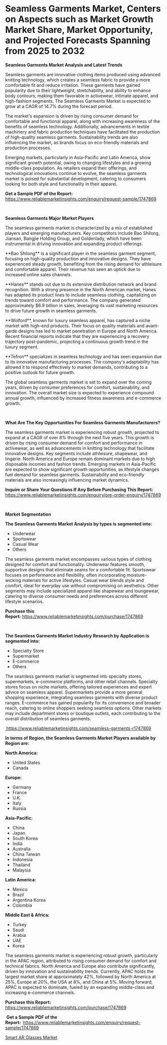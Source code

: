 <p><h1>Seamless Garments Market, Centers on Aspects such as Market Growth Market Share, Market Opportunity, and Projected Forecasts Spanning from 2025 to 2032</h1></p><p><strong>Seamless Garments Market Analysis and Latest Trends</strong></p>
<p><p>Seamless garments are innovative clothing items produced using advanced knitting technology, which creates a seamless fabric to provide a more comfortable fit and reduce irritation. These garments have gained popularity due to their lightweight, stretchability, and ability to enhance body contours, making them favorable in activewear, intimate apparel, and high-fashion segments. The Seamless Garments Market is expected to grow at a CAGR of 14.7% during the forecast period. </p><p>The market's expansion is driven by rising consumer demand for comfortable and functional apparel, along with increasing awareness of the benefits of seamless technology. Additionally, advancements in textile machinery and fabric production techniques have facilitated the production of high-quality seamless garments. Sustainability trends are also influencing the market, as brands focus on eco-friendly materials and production processes. </p><p>Emerging markets, particularly in Asia-Pacific and Latin America, show significant growth potential, owing to changing lifestyles and a growing middle-class population. As retailers expand their offerings, and technological innovations continue to evolve, the seamless garments market is poised for substantial development, catering to consumers looking for both style and functionality in their apparel.</p></p>
<p><strong>Get a Sample PDF of the Report:&nbsp;</strong> <a href="https://www.reliablemarketinsights.com/enquiry/request-sample/1747869?utm_campaign=3257&utm_medium=2&utm_source=Github&utm_content=ia&utm_term=04042025&utm_id=seamless-garments">https://www.reliablemarketinsights.com/enquiry/request-sample/1747869</a></p>
<p>&nbsp;</p>
<p><strong>Seamless Garments Major Market Players</strong></p>
<p><p>The seamless garments market is characterized by a mix of established players and emerging manufacturers. Key competitors include Bao Shilong, Jiansan, Bangjie Holding Group, and Goldenlady, which have been instrumental in driving innovation and expanding product offerings.</p><p>**Bao Shilong** is a significant player in the seamless garment segment, focusing on high-quality production and innovative designs. They have experienced steady growth, benefiting from the rising demand for athleisure and comfortable apparel. Their revenue has seen an uptick due to increased online sales channels.</p><p>**Hanes** stands out due to its extensive distribution network and brand recognition. With a strong presence in the North American market, Hanes has adapted its product lines to include seamless clothing, capitalizing on trends toward comfort and performance. The company generated approximately $6.9 billion in sales, leveraging its vast marketing resources to drive future growth in seamless garments.</p><p>**Wolford**, known for luxury seamless apparel, has captured a niche market with high-end products. Their focus on quality materials and avant-garde designs has led to market penetration in Europe and North America. Recent financial reports indicate that they are experiencing a recovery trajectory post-pandemic, projecting a continuous growth trend in the luxury segment.</p><p>**Tefron** specializes in seamless technology and has seen expansion due to its innovative manufacturing processes. The company's adaptability has allowed it to respond effectively to market demands, contributing to a positive outlook for future growth.</p><p>The global seamless garments market is set to expand over the coming years, driven by consumer preferences for comfort, sustainability, and innovation. The overall market size is expected to experience compound annual growth, influenced by increased fitness awareness and e-commerce growth.</p></p>
<p>&nbsp;</p>
<p><strong>What Are The Key Opportunities For Seamless Garments Manufacturers?</strong></p>
<p><p>The seamless garments market is experiencing robust growth, projected to expand at a CAGR of over 8% through the next five years. This growth is driven by rising consumer demand for comfort and performance in activewear, as well as advancements in knitting technology that facilitate innovative designs. Key segments include athleisure, shapewear, and lingerie. North America and Europe remain dominant markets due to high disposable incomes and fashion trends. Emerging markets in Asia-Pacific are expected to show significant growth opportunities, as lifestyle changes fuel demand for seamless garments. Sustainability and eco-friendly materials are also increasingly influencing market dynamics.</p></p>
<p><strong>Inquire or Share Your Questions If Any Before Purchasing This Report:</strong> <a href="https://www.reliablemarketinsights.com/enquiry/pre-order-enquiry/1747869?utm_campaign=3257&utm_medium=2&utm_source=Github&utm_content=ia&utm_term=04042025&utm_id=seamless-garments">https://www.reliablemarketinsights.com/enquiry/pre-order-enquiry/1747869</a></p>
<p>&nbsp;</p>
<p><strong>Market Segmentation</strong></p>
<p><strong>The Seamless Garments Market Analysis by types is segmented into:</strong></p>
<p><ul><li>Underwear</li><li>Sportswear</li><li>Casual Wear</li><li>Others</li></ul></p>
<p><p>The seamless garments market encompasses various types of clothing designed for comfort and functionality. Underwear features smooth, supportive designs that eliminate seams for a comfortable fit. Sportswear focuses on performance and flexibility, often incorporating moisture-wicking materials for active lifestyles. Casual wear blends style and comfort, ideal for everyday use without compromising on aesthetics. Other segments may include specialized apparel like shapewear and loungewear, catering to diverse consumer needs and preferences across different lifestyle scenarios.</p></p>
<p><strong>Purchase this Report:&nbsp;</strong><a href="https://www.reliablemarketinsights.com/purchase/1747869?utm_campaign=3257&utm_medium=2&utm_source=Github&utm_content=ia&utm_term=04042025&utm_id=seamless-garments">https://www.reliablemarketinsights.com/purchase/1747869</a></p>
<p>&nbsp;</p>
<p><strong>The Seamless Garments Market Industry Research by Application is segmented into:</strong></p>
<p><ul><li>Specialty Store</li><li>Supermarket</li><li>E-commerce</li><li>Others</li></ul></p>
<p><p>The seamless garments market is segmented into specialty stores, supermarkets, e-commerce platforms, and other retail channels. Specialty stores focus on niche markets, offering tailored experiences and expert advice on seamless apparel. Supermarkets provide a more general shopping experience, integrating seamless garments with diverse product ranges. E-commerce has gained popularity for its convenience and broader reach, catering to online shoppers seeking seamless options. Other markets may include department stores or boutique outlets, each contributing to the overall distribution of seamless garments.</p></p>
<p><a href="https://www.reliablemarketinsights.com/seamless-garments-r1747869?utm_campaign=3257&utm_medium=2&utm_source=Github&utm_content=ia&utm_term=04042025&utm_id=seamless-garments">&nbsp;https://www.reliablemarketinsights.com/seamless-garments-r1747869</a></p>
<p><strong>In terms of Region, the Seamless Garments Market Players available by Region are:</strong></p>
<p>
    <p> <strong> North America: </strong>
        <ul>
            <li>United States</li>
            <li>Canada</li>
        </ul>
        </p> 
    <p> <strong> Europe: </strong>
        <ul>
            <li>Germany</li>
            <li>France</li>
            <li>U.K.</li>
            <li>Italy</li>
            <li>Russia</li>
        </ul>
        </p> 
    <p> <strong> Asia-Pacific: </strong>
        <ul>
            <li>China</li>
            <li>Japan</li>
            <li>South Korea</li>
            <li>India</li>
            <li>Australia</li>
            <li>China Taiwan</li>
            <li>Indonesia</li>
            <li>Thailand</li>
            <li>Malaysia</li>
        </ul>
        </p> 
    <p> <strong> Latin America: </strong>
        <ul>
            <li>Mexico</li>
            <li>Brazil</li>
            <li>Argentina Korea</li>
            <li>Colombia</li>
        </ul>
        </p> 
    <p> <strong> Middle East & Africa: </strong>
        <ul>
            <li>Turkey</li>
            <li>Saudi</li>
            <li>Arabia</li>
            <li>UAE</li>
            <li>Korea</li>
        </ul>
    </p>
    </p>
<p><p>The seamless garments market is experiencing robust growth, particularly in the APAC region, attributed to rising consumer demand for comfort and technical fabrics. North America and Europe also contribute significantly, driven by innovation and sustainability trends. Currently, APAC holds the largest market share at approximately 42%, followed by North America at 25%, Europe at 20%, the USA at 8%, and China at 5%. Moving forward, APAC is expected to dominate, fueled by an expanding middle-class and increasing e-commerce channels.</p></p>
<p><strong>Purchase this Report: </strong><a href="https://www.reliablemarketinsights.com/purchase/1747869?utm_campaign=3257&utm_medium=2&utm_source=Github&utm_content=ia&utm_term=04042025&utm_id=seamless-garments">https://www.reliablemarketinsights.com/purchase/1747869</a></p>
<p>&nbsp;<strong>Get a Sample PDF of the Report:&nbsp;&nbsp;</strong><a href="https://www.reliablemarketinsights.com/enquiry/request-sample/1747869?utm_campaign=3257&utm_medium=2&utm_source=Github&utm_content=ia&utm_term=04042025&utm_id=seamless-garments">https://www.reliablemarketinsights.com/enquiry/request-sample/1747869</a></p>
<p><strong></strong></p>
<p><p><a href="https://github.com/osamhcombre/Market-Research-Report-List-1/blob/main/smart-ar-glasses-market.md?utm_campaign=3257&utm_medium=2&utm_source=Github&utm_content=ia&utm_term=04042025&utm_id=seamless-garments">Smart AR Glasses Market</a></p></p>